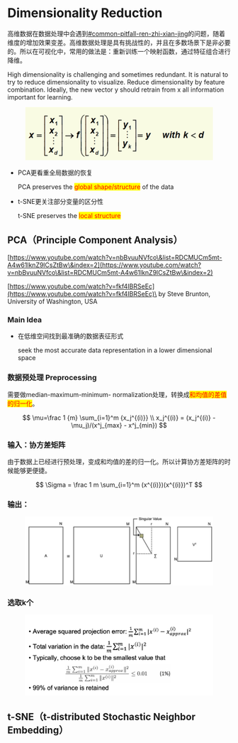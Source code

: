 # Dimensionality Reduction

高维数据在数据处理中会遇到[#common-pitfall-ren-zhi-xian-jing](./#common-pitfall-ren-zhi-xian-jing "mention")的问题，随着维度的增加效果变差。高维数据处理是具有挑战性的，并且在多数场景下是非必要的。所以在可视化中，常用的做法是：重新训练一个映射函数，通过特征组合进行降维。

High dimensionality is challenging and sometimes redundant. It is natural to try to reduce dimensionality to visualize. Reduce dimensionality by feature combination. Ideally, the new vector y should retrain from x all information important for learning.&#x20;

<figure><img src="../../.gitbook/assets/image (317).png" alt=""><figcaption></figcaption></figure>

*   PCA更看重全局数据的恢复

    PCA preserves the <mark style="color:red;">global shape/structure</mark> of the data
*   t-SNE更关注部分变量的区分性

    t-SNE preserves the <mark style="color:red;">local structure</mark>

## PCA（Principle Component Analysis）

[https://www.youtube.com/watch?v=nbBvuuNVfco\&list=RDCMUCm5mt-A4w61lknZ9lCsZtBw\&index=2](https://www.youtube.com/watch?v=nbBvuuNVfco\&list=RDCMUCm5mt-A4w61lknZ9lCsZtBw\&index=2)

[https://www.youtube.com/watch?v=fkf4IBRSeEc](https://www.youtube.com/watch?v=fkf4IBRSeEc)\
&#x20;by Steve Brunton, University of Washington, USA

### Main Idea

*   在低维空间找到最准确的数据表征形式

    seek the most accurate data representation in a lower dimensional space

### 数据预处理 Preprocessing

需要做median-maximum-minimum- normalization处理，转换成<mark style="color:red;">和均值的差值的归一化</mark>。

$$
\mu=\frac 1 {m} \sum_{i=1}^m {x_j^{(i)}} \\
 x_j^{(i)} = (x_j^{(i)} - \mu_j)/(x^j_{max} - x^j_{min})
$$

### 输入：协方差矩阵

由于数据上已经进行预处理，变成和均值的差的归一化。所以计算协方差矩阵的时候能够更便捷。

$$
\Sigma = \frac 1 m \sum_{i=1}^m (x^{(i)})(x^{(i)})^T
$$

### 输出：

<figure><img src="../../.gitbook/assets/image.png" alt=""><figcaption></figcaption></figure>

### 选取k个

<figure><img src="../../.gitbook/assets/image (1).png" alt=""><figcaption></figcaption></figure>

## t-SNE（t-distributed Stochastic Neighbor Embedding）
